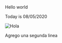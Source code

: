 Hello world

Today is 08/05/2020

![Hola](https://http2.mlstatic.com/vendo-plantas-de-jacaranda-12-mts-D_NQ_NP_910711-MLA20606191532_022016-F.jpg)

Agrego una segunda linea



